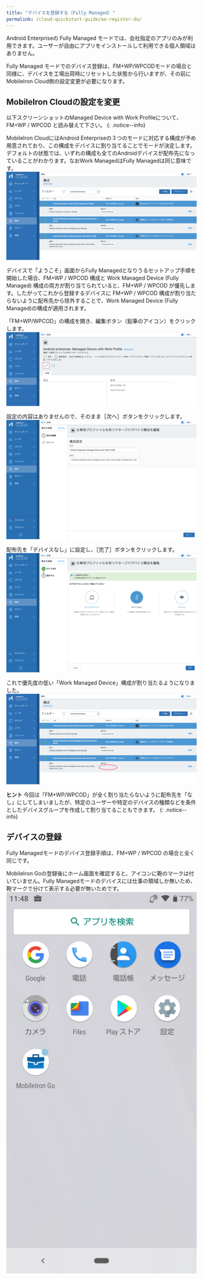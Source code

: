 ```yaml
---
title: "デバイスを登録する（Fully Managed）"
permalink: /cloud-quickstart-guide/ae-register-do/
---
```

Android Enterpriseの Fully Managed モードでは、会社指定のアプリのみが利用できます。ユーザーが自由にアプリをインストールして利用できる個人領域はありません。

Fully Managed モードでのデバイス登録は、FM+WP/WPCODモードの場合と同様に、デバイスを工場出荷時にリセットした状態から行いますが、その前にMobileIron Cloud側の設定変更が必要になります。

## MobileIron Cloudの設定を変更

以下スクリーンショットのManaged Device with Work Profileについて、FM+WP / WPCOD と読み替えて下さい。
{: .notice--info}

MobileIron CloudにはAndroid Enterpriseの３つのモードに対応する構成が予め用意されており、この構成をデバイスに割り当てることでモードが決定します。デフォルトの状態では、いずれの構成も全てのAndroidデバイスが配布先になっていることがわかります。なおWork ManagedはFully Managedは同じ意味です。  
![](/assets/cloud-quickstart-guide/images/7988AA6A-1215-4D52-BD69-37142CEFA09B.png)

デバイスで「ようこそ」画面からFully Managedとなりうるセットアップ手順を開始した場合、FM+WP / WPCOD 構成と Work Managed Device (Fully Managed) 構成の両方が割り当てられていると、FM+WP / WPCOD が優先します。したがってこれから登録するデバイスに FM+WP / WPCOD 構成が割り当たらないように配布先から除外することで、Work Managed Device (Fully Managed)の構成が適用されます。

「FM+WP/WPCOD」の構成を開き、編集ボタン（鉛筆のアイコン）をクリックします。  
![](/assets/cloud-quickstart-guide/images/767E0C95-23D9-4496-8071-E6DD891405CF.png)

設定の内容はありませんので、そのまま［次へ］ボタンをクリックします。  
![](/assets/cloud-quickstart-guide/images/DE1EFC74-028A-4A04-8CC6-084DC6646B6A.png)

配布先を「デバイスなし」に設定し、［完了］ボタンをクリックします。  
![](/assets/cloud-quickstart-guide/images/BC6B6AA7-F8D9-47F0-AEC9-40432D838F4D.png)

これで優先度の低い「Work Managed Device」構成が割り当たるようになりました。  
![](/assets/cloud-quickstart-guide/images/FAFCE05E-8AFB-48DA-A54C-8A982B85D37E.png)

**ヒント** 今回は「FM+WP/WPCOD」が全く割り当たらないように配布先を「なし」にしてしまいましたが、特定のユーザーや特定のデバイスの種類などを条件としたデバイスグループを作成して割り当てることもできます。
{: .notice--info}

## デバイスの登録

Fully Managedモードのデバイス登録手順は、FM+WP / WPCOD の場合と全く同じです。

MobileIron Goの登録後にホーム画面を確認すると、アイコンに鞄のマークは付いていません。Fully Managedモードのデバイスには仕事の領域しか無いため、鞄マークで分けて表示する必要が無いためです。  
![](/assets/cloud-quickstart-guide/images/D68E3A9D-E22A-468F-8A87-41B32BC48F1D.png)
